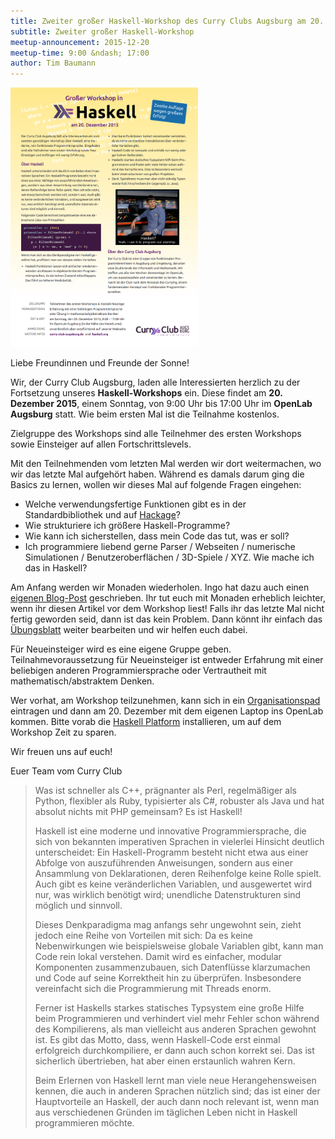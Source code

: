 ```yaml
---
title: Zweiter großer Haskell-Workshop des Curry Clubs Augsburg am 20. Dezember 2015
subtitle: Zweiter großer Haskell-Workshop
meetup-announcement: 2015-12-20
meetup-time: 9:00 &ndash; 17:00
author: Tim Baumann
---
```


<div class="right">
  <a href="/files/haskellworkshop-plakat2.pdf">
    <img width="300" src="/files/haskellworkshop-plakat2.png" />
  </a>
</div>

Liebe Freundinnen und Freunde der Sonne!

Wir, der Curry Club Augsburg, laden alle Interessierten herzlich zu der Fortsetzung unseres
**Haskell-Workshops** ein. Diese findet am **20. Dezember 2015**,
einem Sonntag, von 9:00 Uhr bis 17:00 Uhr im **OpenLab Augsburg** statt. Wie beim ersten Mal ist die Teilnahme kostenlos.

Zielgruppe des Workshops sind alle Teilnehmer des ersten Workshops sowie Einsteiger auf allen Fortschrittslevels.

Mit den Teilnehmenden vom letzten Mal werden wir dort weitermachen, wo wir das letzte Mal aufgehört haben.
Während es damals darum ging die Basics zu lernen, wollen wir dieses Mal auf folgende Fragen eingehen:

* Welche verwendungsfertige Funktionen gibt es in der Standardbibliothek und auf [Hackage][hackage]?
* Wie strukturiere ich größere Haskell-Programme?
* Wie kann ich sicherstellen, dass mein Code das tut, was er soll?
* Ich programmiere liebend gerne Parser / Webseiten / numerische Simulationen / Benutzeroberflächen / 3D-Spiele / XYZ. Wie mache ich das in Haskell?

Am Anfang werden wir Monaden wiederholen. Ingo hat dazu auch einen [eigenen Blog-Post][monad-tutorial] geschrieben. Ihr tut euch mit Monaden erheblich leichter, wenn ihr diesen Artikel vor dem Workshop liest!
Falls ihr das letzte Mal nicht fertig geworden seid, dann ist das kein Problem. Dann könnt ihr einfach das [Übungsblatt][uebung] weiter bearbeiten und wir helfen euch dabei.

Für Neueinsteiger wird es eine eigene Gruppe geben.
Teilnahmevoraussetzung für Neueinsteiger ist entweder Erfahrung mit einer beliebigen anderen
Programmiersprache oder Vertrautheit mit mathematisch/abstraktem Denken.

Wer vorhat, am Workshop teilzunehmen, kann sich in ein [Organisationspad][pad]
eintragen und dann am 20. Dezember mit dem eigenen Laptop ins OpenLab kommen.
Bitte vorab die [Haskell Platform][hs-platform] installieren, um auf dem
Workshop Zeit zu sparen.

Wir freuen uns auf euch!

Euer Team vom Curry Club

<!--more-->

> Was ist schneller als C++, prägnanter als Perl, regelmäßiger als Python,
> flexibler als Ruby, typisierter als C#, robuster als Java und hat
> absolut nichts mit PHP gemeinsam? Es ist Haskell!
> 
> Haskell ist eine moderne und innovative Programmiersprache, die sich von
> bekannten imperativen Sprachen in vielerlei Hinsicht deutlich
> unterscheidet: Ein Haskell-Programm besteht nicht etwa aus einer Abfolge
> von auszuführenden Anweisungen, sondern aus einer Ansammlung von
> Deklarationen, deren Reihenfolge keine Rolle spielt. Auch gibt es keine
> veränderlichen Variablen, und ausgewertet wird nur, was wirklich
> benötigt wird; unendliche Datenstrukturen sind möglich und sinnvoll.
> 
> Dieses Denkparadigma mag anfangs sehr ungewohnt sein, zieht jedoch eine
> Reihe von Vorteilen mit sich: Da es keine Nebenwirkungen wie
> beispielsweise globale Variablen gibt, kann man Code rein lokal
> verstehen. Damit wird es einfacher, modular Komponenten zusammenzubauen,
> sich Datenflüsse klarzumachen und Code auf seine Korrektheit hin zu
> überprüfen. Insbesondere vereinfacht sich die Programmierung mit Threads
> enorm.
> 
> Ferner ist Haskells starkes statisches Typsystem eine große Hilfe beim
> Programmieren und verhindert viel mehr Fehler schon während des
> Kompilierens, als man vielleicht aus anderen Sprachen gewohnt ist. Es
> gibt das Motto, dass, wenn Haskell-Code erst einmal erfolgreich
> durchkompiliere, er dann auch schon korrekt sei. Das ist sicherlich
> übertrieben, hat aber einen erstaunlich wahren Kern.
> 
> Beim Erlernen von Haskell lernt man viele neue Herangehensweisen kennen,
> die auch in anderen Sprachen nützlich sind; das ist einer der
> Hauptvorteile an Haskell, der auch dann noch relevant ist, wenn man aus
> verschiedenen Gründen im täglichen Leben nicht in Haskell programmieren
> möchte.


[pad]: https://ola.pads.ccc.de/haskell-workshop-2015b
[hs-platform]: https://www.haskell.org/platform/
[uebung]: https://github.com/curry-club-aux/haskell-workshop/raw/gh-pages/uebung.pdf
[monad-tutorial]: /posts/2015-10-27-monaden-in-haskell.html
[hackage]: http://hackage.haskell.org/
